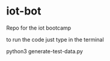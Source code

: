 # iot-bot
Repo for the iot bootcamp

to run the code just type in the terminal

python3 generate-test-data.py

